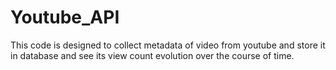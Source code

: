 # Youtube_API

This code is designed to collect metadata of video from youtube and store it in database and see its view count evolution over the course of time.
